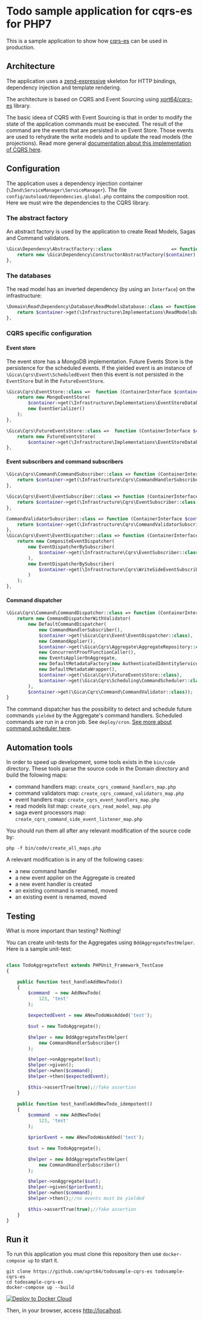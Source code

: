 # Todo sample application for cqrs-es for PHP7 #
This is a sample application to show how [cqrs-es](https://github.com/xprt64/cqrs-es "cqrs-es on github") can be used in production.

## Architecture ##

The application uses a [zend-expressive](https://zendframework.github.io/zend-expressive/ "https://zendframework.github.io/zend-expressive/") skeleton for HTTP bindings, dependency injection and template rendering.

The architecture is based on CQRS and Event Sourcing using [xprt64/cqrs-es](https://github.com/xprt64/cqrs-es "cqrs-es on github") library.

The basic ideea of CQRS with Event Sourcing is that in order to modify the state of the application commands must be executed.
The result of the command are the events that are persisted in an Event Store.
Those events are used to rehydrate the write models and to update the read models (the projections).
Read more general [documentation about this implementation of CQRS here](https://github.com/xprt64/cqrs-es/blob/master/DOCUMENTATION.md).

## Configuration ##
The application uses a dependency injection container (`\Zend\ServiceManager\ServiceManager`).
The file `config/autoload/dependencies.global.php` contains the composition root.
Here we must wire the dependencies to the CQRS library.

### The abstract factory ###

An abstract factory is used by the application to create Read Models, Sagas and Command validators.
```php
\Gica\Dependency\AbstractFactory::class                      => function (\Interop\Container\ContainerInterface $container) {
    return new \Gica\Dependency\ConstructorAbstractFactory($container);
},
```

### The databases ###

The read model has an inverted dependency (by using an `Interface`) on the infrastructure:
```php
\Domain\Read\Dependency\Database\ReadModelsDatabase::class => function (ContainerInterface $container) {
    return $container->get(\Infrastructure\Implementations\ReadModelsDatabase::class);
},

```

### CQRS specific configuration ###

#### Event store ####

The event store has a MongoDB implementation.
Future Events Store is the persistence for the scheduled events. If the yielded event is an instance of `\Gica\Cqrs\Event\ScheduledEvent`
then this event is not persisted in the `EventStore` but in the `FutureEventStore`.

```php
\Gica\Cqrs\EventStore::class =>  function (ContainerInterface $container) {
    return new MongoEventStore(
        $container->get(\Infrastructure\Implementations\EventStoreDatabase::class)->selectCollection('eventStore'),
        new EventSerializer()
    );
},

\Gica\Cqrs\FutureEventsStore::class =>  function (ContainerInterface $container) {
    return new FutureEventsStore(
        $container->get(\Infrastructure\Implementations\EventStoreDatabase::class)->selectCollection('futureEventStore'));
},
```

#### Event subscribers and command subscribers ####

```php
\Gica\Cqrs\Command\CommandSubscriber::class => function (ContainerInterface $container) {
    return $container->get(\Infrastructure\Cqrs\CommandHandlerSubscriber::class);
},

\Gica\Cqrs\Event\EventSubscriber::class => function (ContainerInterface $container) {
    return $container->get(\Infrastructure\Cqrs\EventSubscriber::class);
},

CommandValidatorSubscriber::class => function (ContainerInterface $container) {
    return $container->get(\Infrastructure\Cqrs\CommandValidatorSubscriber::class);
},
\Gica\Cqrs\Event\EventDispatcher::class => function (ContainerInterface $container) {
    return new CompositeEventDispatcher(
        new EventDispatcherBySubscriber(
            $container->get(\Infrastructure\Cqrs\EventSubscriber::class)
        ),
        new EventDispatcherBySubscriber(
            $container->get(\Infrastructure\Cqrs\WriteSideEventSubscriber::class)
        )
    );
},

```

#### Command dispatcher ####

```php
\Gica\Cqrs\Command\CommandDispatcher::class => function (ContainerInterface $container) {
    return new CommandDispatcherWithValidator(
        new DefaultCommandDispatcher(
            new CommandHandlerSubscriber(),
            $container->get(\Gica\Cqrs\Event\EventDispatcher::class),
            new CommandApplier(),
            $container->get(\Gica\Cqrs\Aggregate\AggregateRepository::class),
            new ConcurrentProofFunctionCaller(),
            new EventsApplierOnAggregate,
            new DefaultMetadataFactory(new AuthenticatedIdentityService()),
            new DefaultMetadataWrapper(),
            $container->get(\Gica\Cqrs\FutureEventsStore::class),
            $container->get(\Gica\Cqrs\Scheduling\CommandScheduler::class)
        ),
        $container->get(\Gica\Cqrs\Command\CommandValidator::class));
}
```

The command dispatcher has the possibility to detect and schedule future commands `yielded` by the Aggregate's command handlers.
Scheduled commands are run in a cron job. See `deploy/cron`.
[See more about command scheduler here](https://github.com/xprt64/cqrs-es/blob/master/src/Gica/Cqrs/Scheduling/CommandScheduler.php).

## Automation tools ##
In order to speed up development, some tools exists in the `bin/code` directory.
These tools parse the source code in the Domain directory and build the folowing maps:
- command handlers map: `create_cqrs_command_handlers_map.php`
- command validators map: `create_cqrs_command_validators_map.php`
- event handlers map: `create_cqrs_event_handlers_map.php`
- read models list map: `create_cqrs_read_model_map.php`
- saga event processors map: `create_cqrs_command_side_event_listener_map.php`

You should run them all after any relevant modification of the source code by:
```
php -f bin/code/create_all_maps.php
```

A relevant modification is in any of the following cases:
- a new command handler
- a new event applier on the Aggregate is created
- a new event handler is created
- an existing command is renamed, moved
- an existing event is renamed, moved

## Testing ##
What is more important than testing? Nothing!

You can create unit-tests for the Aggregates using `BddAggregateTestHelper`.
Here is a sample unit-test:
```php

class TodoAggregateTest extends PHPUnit_Framework_TestCase
{

    public function test_handleAddNewTodo()
    {
        $command  = new AddNewTodo(
            123, 'test'
        );

        $expectedEvent = new ANewTodoWasAdded('test');

        $sut = new TodoAggregate();

        $helper = new BddAggregateTestHelper(
            new CommandHandlerSubscriber()
        );

        $helper->onAggregate($sut);
        $helper->given();
        $helper->when($command);
        $helper->then($expectedEvent);

        $this->assertTrue(true);//fake assertion
    }

    public function test_handleAddNewTodo_idempotent()
    {
        $command  = new AddNewTodo(
            123, 'test'
        );

        $priorEvent = new ANewTodoWasAdded('test');

        $sut = new TodoAggregate();

        $helper = new BddAggregateTestHelper(
            new CommandHandlerSubscriber()
        );

        $helper->onAggregate($sut);
        $helper->given($priorEvent);
        $helper->when($command);
        $helper->then();//no events must be yielded

        $this->assertTrue(true);//fake assertion
    }
}
```

## Run it ##

To run this application you must clone this repository then use `docker-compose up` to start it.

```
git clone https://github.com/xprt64/todosample-cqrs-es todosample-cqrs-es
cd todosample-cqrs-es
docker-compose up --build
```

[![Deploy to Docker Cloud](https://files.cloud.docker.com/images/deploy-to-dockercloud.svg)](https://cloud.docker.com/stack/deploy/)

Then, in your browser, access [http://localhost](http://localhost).


